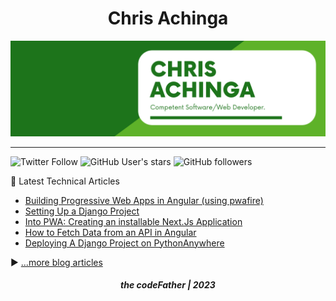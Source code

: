 <h1 align="center">
Chris Achinga
</h1>

![chris-achinga](cover.png)

<hr />

![Twitter Follow](https://img.shields.io/twitter/follow/achinga_chris?style=social) ![GitHub User's stars](https://img.shields.io/github/stars/achingachris?style=social) ![GitHub followers](https://img.shields.io/github/followers/achingachris?style=social)

📘 Latest Technical Articles

<!-- BLOG-POST-LIST:START -->
- [Building Progressive Web Apps in Angular &lpar;using pwafire&rpar;](https://chrisdevcode.hashnode.dev/building-progressive-web-apps-in-angular-using-pwafire)
- [Setting Up a Django Project](https://chrisdevcode.hashnode.dev/setting-up-a-django-project)
- [Into PWA: Creating an installable Next.Js Application](https://chrisdevcode.hashnode.dev/into-pwa-creating-an-installable-nextjs-application)
- [How to Fetch Data from an API in Angular](https://chrisdevcode.hashnode.dev/how-to-fetch-data-from-an-api-in-angular)
- [Deploying A Django Project on PythonAnywhere](https://chrisdevcode.hashnode.dev/deploying-a-django-project-on-pythonanywhere)
<!-- BLOG-POST-LIST:END -->

▶ [...more blog articles](https://chrisdevcode.hashnode.dev/)

<h5 align="center">
the codeFather | 2023
</h5>
